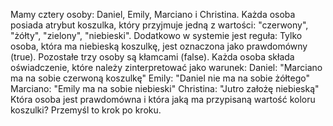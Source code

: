 Mamy cztery osoby: Daniel, Emily, Marciano i Christina. Każda osoba posiada atrybut koszulka, który przyjmuje jedną z wartości: "czerwony", "żółty", "zielony", "niebieski". Dodatkowo w systemie jest reguła: Tylko osoba, która ma niebieską koszulkę, jest oznaczona jako prawdomówny (true). Pozostałe trzy osoby są kłamcami (false). Każda osoba składa oświadczenie, które należy zinterpretować jako warunek: Daniel: "Marciano ma na sobie czerwoną koszulkę" Emily: "Daniel nie ma na sobie żółtego" Marciano: "Emily ma na sobie niebieski" Christina: "Jutro założę niebieską" Która osoba jest prawdomówna i która jaką ma przypisaną wartość koloru koszulki?
Przemyśl to krok po kroku.
